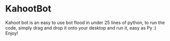# KahootBot
Kahoot bot is an easy to use bot flood in under 25 lines of python,
to run the code, simply drag and drop it onto your desktop and run it, easy as Py :)
Enjoy!
